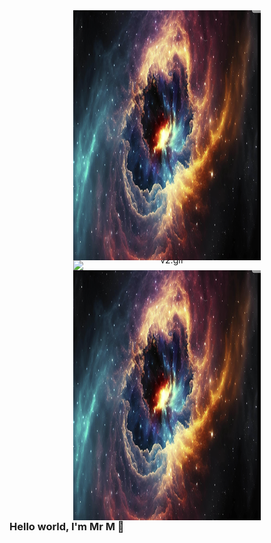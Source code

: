 <!-- Combined container -->
<div align="center" style="margin: 0; padding: 0; line-height: 0;">
  <img src="./hello_me.png" width="300" height="400" alt="Welcome" style="display: block; margin: 0; padding: 0;"/>
  <img src="v2.gif" width="300" alt="v2.gif" style="display: block; margin: 0; padding: 0;"/>
  <img src="./hello_me.png" width="300" height="400" alt="Welcome" style="display: block; margin: 0; padding: 0;"/>
</div>

<!-- Optional Text -->
<h3 align="left" style="margin-top: 0;">Hello world, I'm Mr M 👋</h3>
